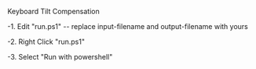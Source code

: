 Keyboard Tilt Compensation

-1. Edit "run.ps1"
-- replace input-filename and output-filename with yours

-2. Right Click "run.ps1"

-3. Select "Run with powershell"
